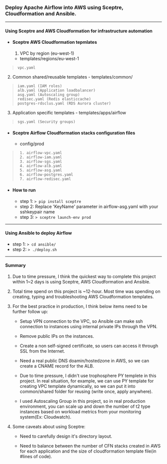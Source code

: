 ### Deploy Apache Airflow into AWS using Sceptre, Cloudformation and Ansible.

---

#### Using Sceptre and AWS Cloudformation for infrastructure automation

* #### Sceptre AWS Cloudformation tepmlates

  1. VPC by region (eu-west-1)
    - templates/regions/eu-west-1
>     vpc.yaml

  2. Common shared/reusable templates
    - templates/common/
>     iam.yaml (IAM roles)
>     alb.yaml (Application loadbalancer)
>     asg.yaml (Autoscaling group)
>     redisec.yaml (Redis elasticcache)
>     postgres-rdsclus.yaml (RDS Aurora cluster)

  3. Application specific templates
    - templates/apps/airflow
>     sgs.yaml (Security groups)

* #### Sceptre Airflow Cloudformation stacks configuration files
    - config/prod
>      1. airflow-vpc.yaml
>      2. airflow-iam.yaml
>      3. airflow-sgs.yaml
>      4. airflow-alb.yaml
>      5. airflow-asg.yaml
>      6. airflow-postgres.yaml
>      7. airflow-redisec.yaml

* #### How to run

    * step 1: `> pip install sceptre`
    * step 2: Replace 'KeyName' parameter in airflow-asg.yaml with your sshkeypair name
    * step 3: `> sceptre launch-env prod `

---

#### Using Ansible to deploy Airflow

 * step 1:  ` > cd ansible/ `
 * step 2:  `> ./deploy.sh `

---

#### Summary

1. Due to time pressure, I think the quickest way to complete this project within 1~2 days is using Sceptre, AWS Cloudformation and Ansible.

2. Total time spend on this project is ~12-hour. Most time was spending on creating, typing and troubleshooting AWS Cloudformation templates.

3. For the best practice in production, I think below items need to be further follow up:

   - Setup VPN connection to the VPC, so Ansible can make ssh connection to instances using internal private IPs through the VPN.  

   - Remove public IPs on the instances.

   - Create a non self-signed certificate, so users can access it through SSL from the Internet.

   - Need a real public DNS doamin/hostedzone in AWS, so we can create a CNAME record for the ALB.

   - Due to time pressure, I didn't use trophosphere PY templete in this project. In real situation, for example, we can use PY template for creating VPC template dynamically, so we can put it into common/shared folder for reusing (write once, apply anywhere).

   - I used Autoscaling Group in this project, so in real production environment, you can scale up and down the number of t2 type instances based on workload metrics from your monitoring system(Ex: Cloudwatch).

4. Some caveats about using Sceptre:

   - Need to carefully design it's directory layout.

   - Need to balance between the number of CFN stacks created in AWS for each application and the size of cloudformation template file(in #lines of code).
